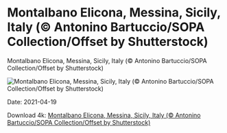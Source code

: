 # Montalbano Elicona, Messina, Sicily, Italy (© Antonino Bartuccio/SOPA Collection/Offset by Shutterstock)

Montalbano Elicona, Messina, Sicily, Italy (© Antonino Bartuccio/SOPA Collection/Offset by Shutterstock)

![Montalbano Elicona, Messina, Sicily, Italy (© Antonino Bartuccio/SOPA Collection/Offset by Shutterstock)](https://bing.com/th?id=OHR.MontalbanoElicona_EN-US7629651237_UHD.jpg&w=1024&h=576)

Date: 2021-04-19

Download 4k: [Montalbano Elicona, Messina, Sicily, Italy (© Antonino Bartuccio/SOPA Collection/Offset by Shutterstock)](https://bing.com/th?id=OHR.MontalbanoElicona_EN-US7629651237_UHD.jpg)

